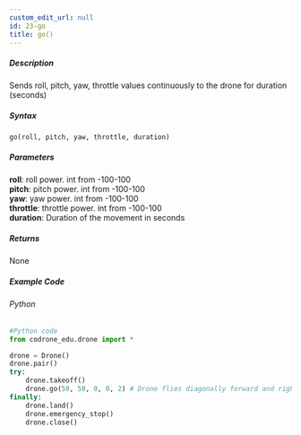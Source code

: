 ```yaml
---
custom_edit_url: null
id: 23-go
title: go()
---
```


##### Description

Sends roll, pitch, yaw, throttle values continuously to the drone for duration (seconds)

##### Syntax
```go(roll, pitch, yaw, throttle, duration)```

##### Parameters

**roll**: roll power. int from -100-100 <br /> 
**pitch**: pitch power. int from -100-100 <br /> 
**yaw**: yaw power. int from -100-100 <br /> 
**throttle**: throttle power. int from -100-100 <br />
**duration**: Duration of the movement in seconds <br />

##### Returns

None

##### Example Code
###### Python
```python
#Python code
from codrone_edu.drone import *

drone = Drone()
drone.pair()
try:
    drone.takeoff()
    drone.go(50, 50, 0, 0, 2) # Drone flies diagonally forward and right for 5 seconds
finally:
    drone.land()
    drone.emergency_stop()
    drone.close()
```